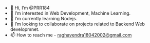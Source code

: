 - 👋 Hi, I’m @PRR184
- 👀 I’m interested in Web Development, Machine Learning.
- 🌱 I’m currently learning Nodejs.
- 💞️ I’m looking to collaborate on projects related to Backend Web developmnet.
- 📫 How to reach me - raghavendra18042002@gmail.com

<!---
PRR184/PRR184 is a ✨ special ✨ repository because its `README.md` (this file) appears on your GitHub profile.
You can click the Preview link to take a look at your changes.
--->
